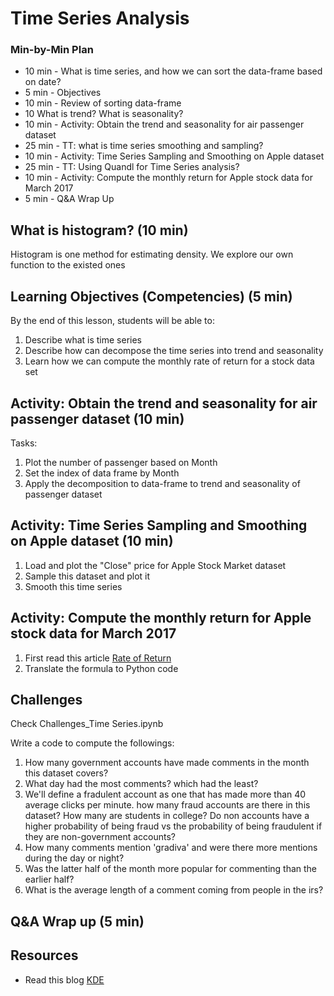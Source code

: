 # Time Series Analysis

### Min-by-Min Plan

- 10 min - What is time series, and how we can sort the data-frame based on date?
- 5 min - Objectives
- 10 min - Review of sorting data-frame
- 10 What is trend? What is seasonality?
- 10 min - Activity: Obtain the trend and seasonality for air passenger dataset
- 25 min - TT: what is time series smoothing and sampling?
- 10 min - Activity: Time Series Sampling and Smoothing on Apple dataset
- 25 min - TT: Using Quandl for Time Series analysis?
- 10 min - Activity: Compute the monthly return for Apple stock data for March 2017
- 5 min - Q&A Wrap Up

## What is histogram? (10 min)

Histogram is one method for estimating density. We explore our own function to the existed ones


## Learning Objectives (Competencies) (5 min)
By the end of this lesson, students will be able to:
1. Describe what is time series
2. Describe how can decompose the time series into trend and seasonality
3. Learn how we can compute the monthly rate of return for a stock data set

## Activity: Obtain the trend and seasonality for air passenger dataset (10 min)

Tasks:

1. Plot the number of passenger based on Month
2. Set the index of data frame by Month
3. Apply the decomposition to data-frame to trend and seasonality of passenger dataset


## Activity: Time Series Sampling and Smoothing on Apple dataset (10 min)

1. Load and plot the "Close" price for Apple Stock Market dataset
2. Sample this dataset and plot it
3. Smooth this time series


## Activity: Compute the monthly return for Apple stock data for March 2017

1. First read this article [Rate of Return](https://www.quantconnect.com/tutorials/introduction-to-financial-python/rate-of-return,-mean-and-variance)
2. Translate the formula to Python code


## Challenges
Check Challenges_Time Series.ipynb

Write a code to compute the followings:

1. How many government accounts have made comments in the month this dataset covers?
2. What day had the most comments? which had the least?
3. We'll define a fradulent account as one that has made more than 40 average clicks per minute. how many fraud accounts are there in this dataset? How many are students in college? Do non accounts have a higher probability of being fraud vs the probability of being fraudulent if they are non-government accounts?
4. How many comments mention 'gradiva' and were there more mentions during the day or night?
5. Was the latter half of the month more popular for commenting than the earlier half?
6. What is the average length of a comment coming from people in the irs?

## Q&A Wrap up (5 min)

## Resources
- Read this blog [KDE ](https://jakevdp.github.io/blog/2013/12/01/kernel-density-estimation/)
